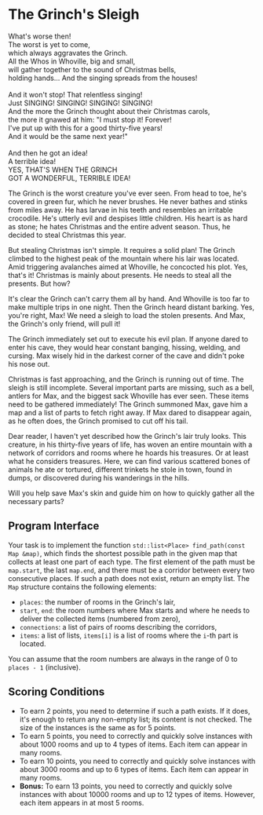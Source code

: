 <h1>The Grinch's Sleigh</h1>
<div class="line-block">What's worse then!<br />
The worst is yet to come,<br />
which always aggravates the Grinch.<br />
All the Whos in Whoville, big and small,<br />
will gather together to the sound of Christmas bells,<br />
holding hands... And the singing spreads from the houses!<br />
<br />
And it won't stop! That relentless singing!<br />
Just SINGING! SINGING! SINGING! SINGING!<br />
And the more the Grinch thought about their Christmas carols,<br />
the more it gnawed at him: "I must stop it! Forever!<br />
I've put up with this for a good thirty-five years!<br />
And it would be the same next year!"<br />
<br />
And then he got an idea!<br />
A terrible idea!<br />
YES, THAT'S WHEN THE GRINCH<br />
GOT A WONDERFUL, TERRIBLE IDEA!</div>
<p>The Grinch is the worst creature you've ever seen. From head to toe, he's covered in green fur, which he never brushes. He never bathes and stinks from miles away. He has larvae in his teeth and resembles an irritable crocodile. He's utterly evil and despises little children. His heart is as hard as stone; he hates Christmas and the entire advent season. Thus, he decided to steal Christmas this year.</p>
<p>But stealing Christmas isn't simple. It requires a solid plan! The Grinch climbed to the highest peak of the mountain where his lair was located. Amid triggering avalanches aimed at Whoville, he concocted his plot. Yes, that's it! Christmas is mainly about presents. He needs to steal all the presents. But how?</p>
<p>It's clear the Grinch can't carry them all by hand. And Whoville is too far to make multiple trips in one night. Then the Grinch heard distant barking. Yes, you're right, Max! We need a sleigh to load the stolen presents. And Max, the Grinch's only friend, will pull it!</p>
<p>The Grinch immediately set out to execute his evil plan. If anyone dared to enter his cave, they would hear constant banging, hissing, welding, and cursing. Max wisely hid in the darkest corner of the cave and didn't poke his nose out.</p>
<p>Christmas is fast approaching, and the Grinch is running out of time. The sleigh is still incomplete. Several important parts are missing, such as a bell, antlers for Max, and the biggest sack Whoville has ever seen. These items need to be gathered immediately! The Grinch summoned Max, gave him a map and a list of parts to fetch right away. If Max dared to disappear again, as he often does, the Grinch promised to cut off his tail.</p>
<p>Dear reader, I haven't yet described how the Grinch's lair truly looks. This creature, in his thirty-five years of life, has woven an entire mountain with a network of corridors and rooms where he hoards his treasures. Or at least what he considers treasures. Here, we can find various scattered bones of animals he ate or tortured, different trinkets he stole in town, found in dumps, or discovered during his wanderings in the hills.</p>
<p>Will you help save Max's skin and guide him on how to quickly gather all the necessary parts?</p>
<h2 id="program-interface">Program Interface</h2>
<p>Your task is to implement the function
<code>std::list&lt;Place&gt; find_path(const Map &amp;map)</code>, which
finds the shortest possible path in the given map that collects at least
one part of each type. The first element of the path must be
<code>map.start</code>, the last <code>map.end</code>, and there must be
a corridor between every two consecutive places. If such a path does not
exist, return an empty list. The <code>Map</code> structure contains the
following elements:</p>
<ul>
<li><code>places</code>: the number of rooms in the Grinch's lair,</li>
<li><code>start</code>, <code>end</code>: the room numbers where Max
starts and where he needs to deliver the collected items (numbered from zero),</li>
<li><code>connections</code>: a list of pairs of rooms describing the
corridors,</li>
<li><code>items</code>: a list of lists, <code>items[i]</code> is a list
of rooms where the <code>i</code>-th part is located.</li>
</ul>
<p>You can assume that the room numbers are always in the range of 0 to
<code>places - 1</code> (inclusive).</p>
<h2 id="scoring-conditions">Scoring Conditions</h2>
<ul>
<li>To earn <span class="math inline">2</span> points, you need to determine
if such a path exists. If it does, it's enough to return any non-empty
list; its content is not checked. The size of the instances is the same as for 5 points.</li>
<li>To earn <span class="math inline">5</span> points, you need to correctly
and quickly solve instances with about 1000 rooms and up to 4 types of
items. Each item can appear in many rooms.</li>
<li>To earn <span class="math inline">10</span> points, you need to correctly
and quickly solve instances with about 3000 rooms and up to 6 types of
items. Each item can appear in many rooms.</li>
<li><strong>Bonus:</strong> To earn 13 points, you need to correctly and quickly
solve instances with about 10000 rooms and up to 12 types of items.
However, each item appears in at most 5 rooms.</li>
</ul></td>
